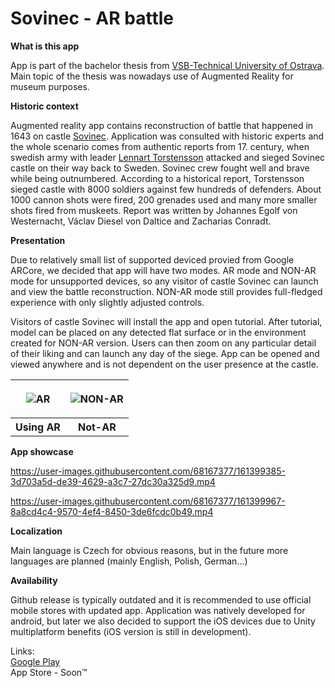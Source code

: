 # Sovinec - AR battle
<b>What is this app</b>

App is part of the bachelor thesis from [VSB-Technical University of Ostrava](https://www.vsb.cz/en). Main topic of the thesis was nowadays use of Augmented Reality for museum purposes.

<b>Historic context</b>

Augmented reality app contains reconstruction of battle that happened in 1643 on castle [Sovinec](https://www.mubr.cz/sovinec). Application was consulted with historic experts and the whole scenario comes from authentic reports from 17. century, when swedish army with leader [Lennart Torstensson](https://en.wikipedia.org/wiki/Lennart_Torstensson) attacked and sieged Sovinec castle on their way back to Sweden. Sovinec crew fought well and brave while being outnumbered. According to a historical report, Torstensson sieged castle with 8000 soldiers against few hundreds of  defenders. About 1000 cannon shots were fired, 200 grenades used and many more smaller shots fired from muskeets. Report was written by Johannes Egolf von Westernacht, Václav Diesel von Daltice and Zacharias Conradt.

<b>Presentation</b>

Due to relatively small list of supported deviced provied from Google ARCore, we decided that app will have two modes. AR mode and NON-AR mode for unsupported devices, so any visitor of castle Sovinec can launch and view the battle reconstruction. NON-AR mode still provides full-fledged experience with only slightly adjusted controls. 

Visitors of castle Sovinec will install the app and open tutorial. After tutorial, model can be placed on any detected flat surface or in the environment created for NON-AR version. Users can then zoom on any particular detail of their liking and can launch any day of the siege. App can be opened and viewed anywhere and is not dependent on the user presence at the castle.
<table>
  <tr>  
<th>
  
  ![AR](https://user-images.githubusercontent.com/68167377/161398341-5eb26bcb-16db-4c04-ba2c-e58014970d4d.jpg)
</th>
<th>
  
  ![NON-AR](https://user-images.githubusercontent.com/68167377/161398323-f050c746-d0d5-4efc-98e3-336930a65b96.jpg)
</th>
  </tr>
  <tr>
    <th> Using AR </th>
    <th> Not-AR </th>
  </tr>
  </table>

<b>App showcase</b>

https://user-images.githubusercontent.com/68167377/161399385-3d703a5d-de39-4629-a3c7-27dc30a325d9.mp4



https://user-images.githubusercontent.com/68167377/161399967-8a8cd4c4-9570-4ef4-8450-3de6fcdc0b49.mp4





<b>Localization</b>

Main language is Czech for obvious reasons, but in the future more languages are planned (mainly English, Polish, German...)

<b>Availability</b>

Github release is typically outdated and it is recommended to use official mobile stores with updated app. Application was natively developed for android, but later we also decided to support the iOS devices due to Unity multiplatform benefits (iOS version is still in development).

Links:
<br>[Google Play](https://play.google.com/store/apps/details?id=com.KatedraInformatikyFEIVBTUO.HradSovinecAR&hl=en) 
<br>App Store - Soon™
